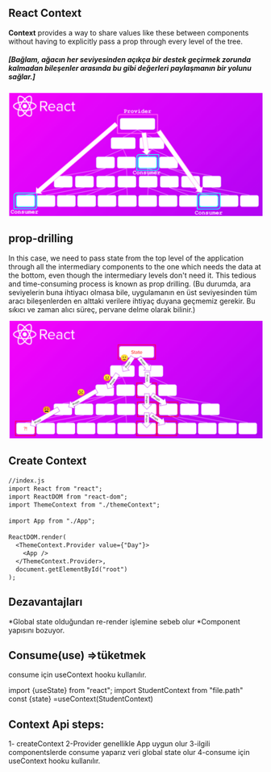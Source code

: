 ## React Context

**Context** provides a way to share values like these between components without having to explicitly pass a prop through every level of the tree. 
##### [Bağlam, ağacın her seviyesinden açıkça bir destek geçirmek zorunda kalmadan bileşenler arasında bu gibi değerleri paylaşmanın bir yolunu sağlar.]

<img src="./src/images/Ekran Resmi 2022-07-16 10.23.06.png"/>

## prop-drilling
In this case, we need to pass state from the top level of the application through all the intermediary components to the one which needs the data at the bottom, even though the intermediary levels don't need it. This tedious and time-consuming process is known as prop drilling.
(Bu durumda, ara seviyelerin buna ihtiyacı olmasa bile, uygulamanın en üst seviyesinden tüm aracı bileşenlerden en alttaki verilere ihtiyaç duyana geçmemiz gerekir. Bu sıkıcı ve zaman alıcı süreç, pervane delme olarak bilinir.)

<img src="./src/images/Ekran Resmi 2022-07-16 10.19.36.png"/>

## Create Context

```
//index.js
import React from "react";
import ReactDOM from "react-dom";
import ThemeContext from "./themeContext";

import App from "./App";

ReactDOM.render(
  <ThemeContext.Provider value={"Day"}>
    <App />
  </ThemeContext.Provider>,
  document.getElementById("root")
);
```

## Dezavantajları

*Global state olduğundan re-render işlemine sebeb olur
*Component yapısını bozuyor.

## Consume(use) =>tüketmek
consume için useContext hooku kullanılır.

import {useState} from "react";
import StudentContext from "file.path"
const {state} =useContext(StudentContext)

## Context Api steps:
1- createContext
2-Provider genellikle App uygun olur
3-ilgili componentslerde consume yaparız veri global state olur
4-consume için useContext hooku kullanılır.
